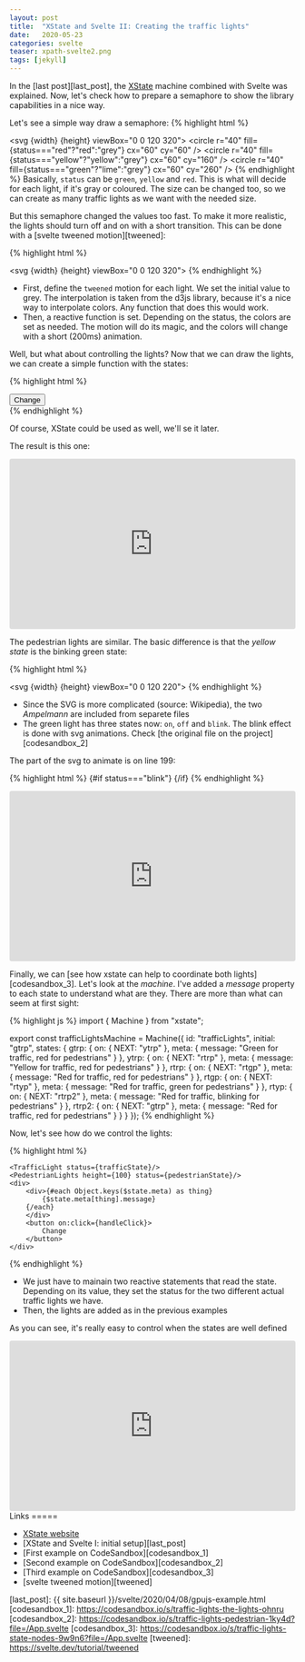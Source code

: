 ```yaml
---
layout: post
title:  "XState and Svelte II: Creating the traffic lights"
date:   2020-05-23
categories: svelte
teaser: xpath-svelte2.png
tags: [jekyll]
---
```

In the [last post][last_post], the [XState][xstate] machine combined with Svelte was explained.
Now, let's check how to prepare a semaphore to show the library capabilities in a nice way.

Let's see a simple way draw a semaphore:
{% highlight html %}
<script>
    export let width = 150;
    export let height = 150;
    export let status = "green";
</script>
<svg  {width} {height} viewBox="0 0 120 320">
    <rect x="10" y="10"  width="100" height="300" rx="10" ry="10" stroke-width="10" stroke="black" />
    <circle r="40" fill={status==="red"?"red":"grey"} cx="60" cy="60" />
    <circle r="40" fill={status==="yellow"?"yellow":"grey"} cx="60" cy="160" />
    <circle r="40" fill={status==="green"?"lime":"grey"} cx="60" cy="260" />
</svg>
{% endhighlight %}
Basically, `status` can be `green`, `yellow` and `red`. This is what will decide for each light, if it's gray or coloured. The size can be changed too, so we can create as many traffic lights as we want with the needed size.

But this semaphore changed the values too fast. To make it more realistic, the lights should turn off and on with a short transition. This can be done with a [svelte tweened motion][tweened]:

{% highlight html %}
<script>
  import { interpolateLab } from "d3-interpolate";
  import { tweened } from "svelte/motion";
  export let width = 150;
  export let height = 150;
  export let status = "green";

  const colorRed = tweened("rgb(128,128,128)", {
    duration: 200,
    interpolate: interpolateLab
  });

  const colorYellow = tweened("rgb(128,128,128)", {
    duration: 200,
    interpolate: interpolateLab
  });

  const colorGreen = tweened("rgb(128,128,128)", {
    duration: 200,
    interpolate: interpolateLab
  });

  $: switch (status) {
    case "green":
      colorYellow.set("rgb(128,128,128)");
      colorGreen.set("rgb(0, 255, 0)");
      colorRed.set("rgb(128,128,128)");
      break;
    case "yellow":
      colorYellow.set("rgb(255, 255, 0)");
      colorGreen.set("rgb(128,128,128)");
      colorRed.set("rgb(128,128,128)");
      break;
    case "red":
      colorYellow.set("rgb(128,128,128)");
      colorGreen.set("rgb(128,128,128)");
      colorRed.set("rgb(255, 0, 0)");
      break;
  }
</script>
<svg  {width} {height} viewBox="0 0 120 320">
    <rect x="10" y="10"  width="100" height="300" rx="10" ry="10" stroke-width="10" stroke="black" />
    <circle r="40" fill={$colorRed} cx="60" cy="60" />
    <circle r="40" fill={$colorYellow} cx="60" cy="160" />
    <circle r="40" fill={$colorGreen} cx="60" cy="260" />
</svg>
{% endhighlight %}

* First, define the `tweened` motion for each light. We set the initial value to grey. The interpolation is taken from the d3js library, because it's a nice way to interpolate colors. Any function that does this would work.
* Then, a reactive function is set. Depending on the status, the colors are set as needed. The motion will do its magic, and the colors will change with a short (200ms) animation.

Well, but what about controlling the lights? Now that we can draw the lights, we can create a simple function with the states:

{% highlight html %}
<script>
	import TrafficLight from "./TrafficLight.svelte";
	import TrafficLightAnimated from "./TrafficLightAnimated.svelte";
	let status = "green";

	function handleClick() {
	  switch (status) {
	    case "green":
	      status = "yellow";
	      break;
	    case "yellow":
	      status = "red";
	      break;
	    case "red":
	      status = "green";
	      break;
	    default:
	      throw new Error(`Bad status: ${status}`);
	  }
	}
</script>
<main>
	<button on:click={handleClick}>
		Change
	</button>
	<TrafficLight status={status}/>
	<TrafficLightAnimated status={status}/>
</main>
{% endhighlight %}

Of course, XState could be used as well, we'll se it later.

The result is this one: 

<iframe
     src="https://codesandbox.io/embed/traffic-lights-the-lights-ohnru?fontsize=14&hidenavigation=1&theme=dark"
     style="width:100%; height:300px; border:0; border-radius: 4px; overflow:hidden;"
     title="traffic-lights-the-lights"
     allow=""
     sandbox="allow-forms allow-modals allow-popups allow-presentation allow-same-origin allow-scripts"
   ></iframe>

The pedestrian lights are similar. The basic difference is that the *yellow state* is the binking green state:

{% highlight html %}
<script>
   import AmpelmannGrun from "./AmpelmannGrun.svelte";
   import AmpelmannRot from "./AmpelmannRot.svelte";
   export let width = 150;
   export let height = 150;
   export let status = "green";

   $: greenStatus =
     status === "green" ? "on" : status === "yellow" ? "blink" : "off";
   $: redStatus = status === "red" ? "on" : "off";
</script>
<svg  {width} {height} viewBox="0 0 120 220">
    <rect x="10" y="10"  width="100" height="200" rx="10" ry="10" stroke-width="10" stroke="black" />
    <circle r="40" fill="#555555" cx="60" cy="60" />
    <g transform="translate(23, 25)">
    <AmpelmannRot status={redStatus} width="70" height="70"/>
    </g>
    <circle r="40" fill="#555555" cx="60" cy="160" />
    <g transform="translate(28, 125)">
    <AmpelmannGrun status={greenStatus} width="70" height="70"/>
    </g>
</svg>
{% endhighlight %}
- Since the SVG is more complicated (source: Wikipedia), the two *Ampelmann* are included from separete files
- The green light has three states now: `on`, `off` and `blink`. The blink effect is done with svg animations. Check [the original file on the project][codesandbox_2]

The part of the svg to animate is on line 199: 

{% highlight html %}
 {#if status==="blink"}
            <animate attributeName="stop-color" values="{color1}; {colorGrey1}; {color1}" dur="1s" repeatCount="indefinite"></animate>
          {/if}
{% endhighlight %}
 
 <iframe
     src="https://codesandbox.io/embed/traffic-lights-pedestrian-1ky4d?autoresize=1&fontsize=14&hidenavigation=1&theme=dark"
     style="width:100%; height:300px; border:0; border-radius: 4px; overflow:hidden;"
     title="traffic-lights-pedestrian"
     allow="accelerometer; ambient-light-sensor; camera; encrypted-media; geolocation; gyroscope; hid; microphone; midi; payment; usb; vr; xr-spatial-tracking"
     sandbox="allow-forms allow-modals allow-popups allow-presentation allow-same-origin allow-scripts"
   ></iframe>

Finally, we can [see how xstate can help to coordinate both lights][codesandbox_3]. Let's look at the *machine*. I've added a *message* property to each state to understand what are they. There are more than what can seem at first sight:

{% highlight js %}
import { Machine } from "xstate";

export const trafficLightsMachine = Machine({
  id: "trafficLights",
  initial: "gtrp",
  states: {
    gtrp: {
      on: { NEXT: "ytrp" },
      meta: {
        message: "Green for traffic, red for pedestrians"
      }
    },
    ytrp: {
      on: { NEXT: "rtrp" },
      meta: {
        message: "Yellow for traffic, red for pedestrians"
      }
    },
    rtrp: {
      on: { NEXT: "rtgp" },
      meta: {
        message: "Red for traffic, red for pedestrians"
      }
    },
    rtgp: {
      on: { NEXT: "rtyp" },
      meta: {
        message: "Red for traffic, green for pedestrians"
      }
    },
    rtyp: {
      on: { NEXT: "rtrp2" },
      meta: {
        message: "Red for traffic, blinking for pedestrians"
      }
    },
    rtrp2: {
      on: { NEXT: "gtrp" },
      meta: {
        message: "Red for traffic, red for pedestrians"
      }
    }
  }
});
{% endhighlight %}

Now, let's see how do we control the lights:

{% highlight html %}
<script>
		import TrafficLight from "./TrafficLight.svelte";
		import PedestrianLights from "./PedestrianLights.svelte";
		import { useMachine } from "./useMachine";
		import { trafficLightsMachine } from "./trafficLightsMachine";

		const { state, send } = useMachine(trafficLightsMachine);
		function handleClick() {
		  send("NEXT");
		}
		$: trafficState =
		  $state.value.indexOf("gt") >= 0
		    ? "green"
		    : $state.value.indexOf("yt") >= 0
		    ? "yellow"
		    : "red";

		$: pedestrianState =
		  $state.value.indexOf("gp") >= 0
		    ? "green"
		    : $state.value.indexOf("yp") >= 0
		    ? "yellow"
		    : "red";
</script>
<main>

	<TrafficLight status={trafficState}/>
	<PedestrianLights height={100} status={pedestrianState}/>
	<div>
		<div>{#each Object.keys($state.meta) as thing}
			{$state.meta[thing].message}
		{/each}
		</div>
		<button on:click={handleClick}>
			Change
		</button>
	</div>
</main>

<style>
</style>
{% endhighlight %}

- We just have to mainain two reactive statements that read the state. Depending on its value, they set the status for the two different actual traffic lights we have. 
- Then, the lights are added as in the previous examples

As you can see, it's really easy to control when the states are well defined

<iframe
     src="https://codesandbox.io/embed/traffic-lights-state-nodes-9w9n6?fontsize=14&hidenavigation=1&theme=dark"
     style="width:100%; height:300px; border:0; border-radius: 4px; overflow:hidden;"
     title="traffic-lights-state-nodes"
     allow="accelerometer; ambient-light-sensor; camera; encrypted-media; geolocation; gyroscope; hid; microphone; midi; payment; usb; vr; xr-spatial-tracking"
     sandbox="allow-forms allow-modals allow-popups allow-presentation allow-same-origin allow-scripts"
   ></iframe>
Links
=====

- [XState website][xstate]
- [XState and Svelte I: initial setup][last_post]
- [First example on CodeSandbox][codesandbox_1]
- [Second example on CodeSandbox][codesandbox_2]
- [Third example on CodeSandbox][codesandbox_3]
- [svelte tweened motion][tweened]


[xstate]: https://xstate.js.org/
[last_post]: {{ site.baseurl }}/svelte/2020/04/08/gpujs-example.html
[codesandbox_1]: https://codesandbox.io/s/traffic-lights-the-lights-ohnru
[codesandbox_2]: https://codesandbox.io/s/traffic-lights-pedestrian-1ky4d?file=/App.svelte
[codesandbox_3]: https://codesandbox.io/s/traffic-lights-state-nodes-9w9n6?file=/App.svelte
[tweened]: https://svelte.dev/tutorial/tweened